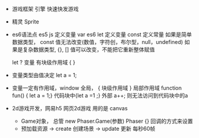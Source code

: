 -   游戏框架 引擎 快速快发游戏
-   精灵 Sprite
-   es6语法点
    es5 js 定义变量 var
    es6 let 定义变量
        const 定义常量
    如果是简单数据类型， const 值无法改变(数值，字符创，布尔型，null，undefined)
    如果是复杂数据类型, {}, [] 值可以改变，不能把它重新整体赋值

    let ? 变量 有块级作用域 { }
-   变量类型由值决定 let a = 1;
-   变量一定有作用域，window 全局， { 块级作用域 } 局部作用域 function fun() { let a = 1;}
    代码块中{let a =1 ;} 外部 a++; 则无法访问到代码块中的a

-   2d游戏开发，网易h5
    网页2d游戏 用的是 canvas
    -   Game对象， 总管
        new Phaser.Game(参数)  Phaser {}
        回调的方式来设置
    -   预加载资源 -> create 创建场景 -> update 更新 每秒60帧
    